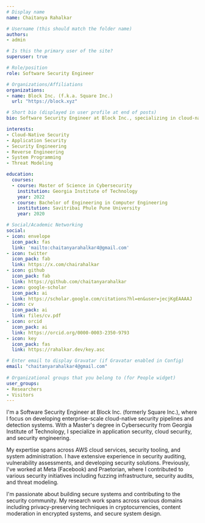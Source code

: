 ```yaml
---
# Display name
name: Chaitanya Rahalkar

# Username (this should match the folder name)
authors:
- admin

# Is this the primary user of the site?
superuser: true

# Role/position
role: Software Security Engineer

# Organizations/Affiliations
organizations:
- name: Block Inc. (f.k.a. Square Inc.)
  url: "https://block.xyz"

# Short bio (displayed in user profile at end of posts)
bio: Software Security Engineer at Block Inc., specializing in cloud-native security and application security.

interests:
- Cloud-Native Security
- Application Security
- Security Engineering
- Reverse Engineering
- System Programming
- Threat Modeling

education:
  courses:
  - course: Master of Science in Cybersecurity
    institution: Georgia Institute of Technology
    year: 2022
  - course: Bachelor of Engineering in Computer Engineering
    institution: Savitribai Phule Pune University
    year: 2020

# Social/Academic Networking
social:
- icon: envelope
  icon_pack: fas
  link: 'mailto:chaitanyarahalkar4@gmail.com'
- icon: twitter
  icon_pack: fab
  link: https://x.com/chairahalkar
- icon: github
  icon_pack: fab
  link: https://github.com/chaitanyarahalkar
- icon: google-scholar
  icon_pack: ai
  link: https://scholar.google.com/citations?hl=en&user=jecjKgEAAAAJ
- icon: cv
  icon_pack: ai
  link: files/cv.pdf
- icon: orcid
  icon_pack: ai 
  link: https://orcid.org/0000-0003-2350-9793
- icon: key
  icon_pack: fas
  link: https://rahalkar.dev/key.asc

# Enter email to display Gravatar (if Gravatar enabled in Config)
email: "chaitanyarahalkar4@gmail.com"
  
# Organizational groups that you belong to (for People widget)
user_groups:
- Researchers
- Visitors
---
```


I'm a Software Security Engineer at Block Inc. (formerly Square Inc.), where I focus on developing enterprise-scale cloud-native security pipelines and detection systems. With a Master's degree in Cybersecurity from Georgia Institute of Technology, I specialize in application security, cloud security, and security engineering.

My expertise spans across AWS cloud services, security tooling, and system administration. I have extensive experience in security auditing, vulnerability assessments, and developing security solutions. Previously, I've worked at Meta (Facebook) and Praetorian, where I contributed to various security initiatives including fuzzing infrastructure, security audits, and threat modeling.

I'm passionate about building secure systems and contributing to the security community. My research work spans across various domains including privacy-preserving techniques in cryptocurrencies, content moderation in encrypted systems, and secure system design.

